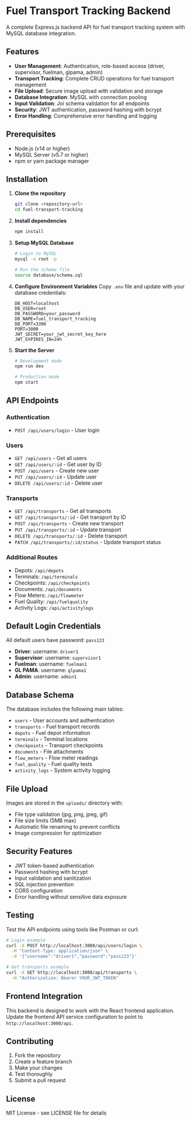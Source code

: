 
# Fuel Transport Tracking Backend

A complete Express.js backend API for fuel transport tracking system with MySQL database integration.

## Features

- **User Management**: Authentication, role-based access (driver, supervisor, fuelman, glpama, admin)
- **Transport Tracking**: Complete CRUD operations for fuel transport management
- **File Upload**: Secure image upload with validation and storage
- **Database Integration**: MySQL with connection pooling
- **Input Validation**: Joi schema validation for all endpoints
- **Security**: JWT authentication, password hashing with bcrypt
- **Error Handling**: Comprehensive error handling and logging

## Prerequisites

- Node.js (v14 or higher)
- MySQL Server (v5.7 or higher)
- npm or yarn package manager

## Installation

1. **Clone the repository**
   ```bash
   git clone <repository-url>
   cd fuel-transport-tracking
   ```

2. **Install dependencies**
   ```bash
   npm install
   ```

3. **Setup MySQL Database**
   ```bash
   # Login to MySQL
   mysql -u root -p
   
   # Run the schema file
   source database/schema.sql
   ```

4. **Configure Environment Variables**
   Copy `.env` file and update with your database credentials:
   ```
   DB_HOST=localhost
   DB_USER=root
   DB_PASSWORD=your_password
   DB_NAME=fuel_transport_tracking
   DB_PORT=3306
   PORT=3000
   JWT_SECRET=your_jwt_secret_key_here
   JWT_EXPIRES_IN=24h
   ```

5. **Start the Server**
   ```bash
   # Development mode
   npm run dev
   
   # Production mode
   npm start
   ```

## API Endpoints

### Authentication
- `POST /api/users/login` - User login

### Users
- `GET /api/users` - Get all users
- `GET /api/users/:id` - Get user by ID
- `POST /api/users` - Create new user
- `PUT /api/users/:id` - Update user
- `DELETE /api/users/:id` - Delete user

### Transports
- `GET /api/transports` - Get all transports
- `GET /api/transports/:id` - Get transport by ID
- `POST /api/transports` - Create new transport
- `PUT /api/transports/:id` - Update transport
- `DELETE /api/transports/:id` - Delete transport
- `PATCH /api/transports/:id/status` - Update transport status

### Additional Routes
- Depots: `/api/depots`
- Terminals: `/api/terminals`
- Checkpoints: `/api/checkpoints`
- Documents: `/api/documents`
- Flow Meters: `/api/flowmeter`
- Fuel Quality: `/api/fuelquality`
- Activity Logs: `/api/activitylogs`

## Default Login Credentials

All default users have password: `pass123`

- **Driver**: username: `driver1`
- **Supervisor**: username: `supervisor1`
- **Fuelman**: username: `fuelman1`
- **GL PAMA**: username: `glpama1`
- **Admin**: username: `admin1`

## Database Schema

The database includes the following main tables:
- `users` - User accounts and authentication
- `transports` - Fuel transport records
- `depots` - Fuel depot information
- `terminals` - Terminal locations
- `checkpoints` - Transport checkpoints
- `documents` - File attachments
- `flow_meters` - Flow meter readings
- `fuel_quality` - Fuel quality tests
- `activity_logs` - System activity logging

## File Upload

Images are stored in the `uploads/` directory with:
- File type validation (jpg, png, jpeg, gif)
- File size limits (5MB max)
- Automatic file renaming to prevent conflicts
- Image compression for optimization

## Security Features

- JWT token-based authentication
- Password hashing with bcrypt
- Input validation and sanitization
- SQL injection prevention
- CORS configuration
- Error handling without sensitive data exposure

## Testing

Test the API endpoints using tools like Postman or curl:

```bash
# Login example
curl -X POST http://localhost:3000/api/users/login \
  -H "Content-Type: application/json" \
  -d '{"username":"driver1","password":"pass123"}'

# Get transports example
curl -X GET http://localhost:3000/api/transports \
  -H "Authorization: Bearer YOUR_JWT_TOKEN"
```

## Frontend Integration

This backend is designed to work with the React frontend application. Update the frontend API service configuration to point to `http://localhost:3000/api`.

## Contributing

1. Fork the repository
2. Create a feature branch
3. Make your changes
4. Test thoroughly
5. Submit a pull request

## License

MIT License - see LICENSE file for details
